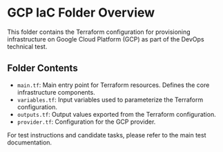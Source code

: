 # GCP IaC Folder Overview

This folder contains the Terraform configuration for provisioning infrastructure on Google Cloud Platform (GCP) as part of the DevOps technical test.

## Folder Contents

- `main.tf`: Main entry point for Terraform resources. Defines the core infrastructure components.
- `variables.tf`: Input variables used to parameterize the Terraform configuration.
- `outputs.tf`: Output values exported from the Terraform configuration.
- `provider.tf`: Configuration for the GCP provider.

For test instructions and candidate tasks, please refer to the main test documentation.